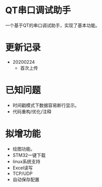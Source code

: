 # QT串口调试助手
  一个基于QT的串口调试助手，实现了基本功能。

# 更新记录
- 20200224
  - 首次上传

# 已知问题
  - 时间戳模式下数据容易断行显示。
  - 代码重构/优化/注释

# 拟增功能
  - 绘图功能。
  - STM32一键下载
  - linux系统支持
  - Excel读写
  - TCP/UDP
  - 自动保存配置